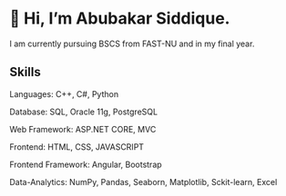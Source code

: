 <h1>👋 Hi, I’m Abubakar Siddique.</h1>
 <p>I am currently pursuing BSCS from FAST-NU and in my final year.</p>
<h2>Skills</h2>
<p>Languages: C++, C#, Python </p>
<p>Database: SQL, Oracle 11g, PostgreSQL</p>
<p>Web Framework: ASP.NET CORE, MVC </p>
<p>Frontend: HTML, CSS, JAVASCRIPT</p>
<p>Frontend Framework: Angular, Bootstrap</p>
<p>Data-Analytics: NumPy, Pandas, Seaborn, Matplotlib, Sckit-learn, Excel</p>
